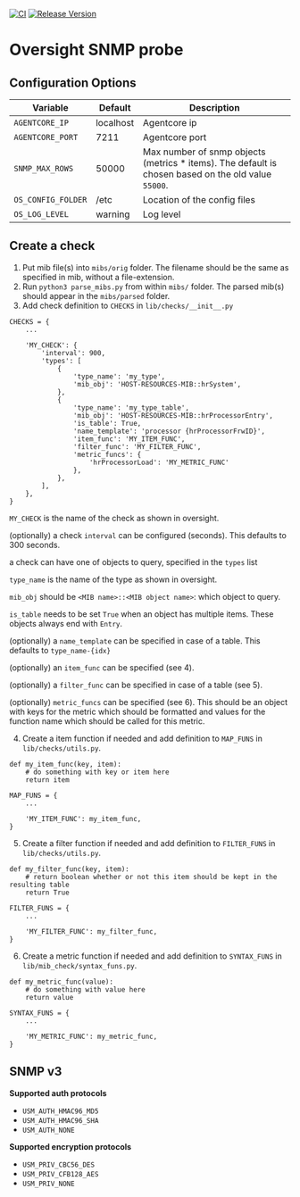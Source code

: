 [![CI](https://github.com/oversight/snmpprobe/workflows/CI/badge.svg)](https://github.com/oversight/snmpprobe/actions)
[![Release Version](https://img.shields.io/github/release/oversight/snmpprobe)](https://github.com/oversight/snmpprobe/releases)

# Oversight SNMP probe


## Configuration Options
Variable           | Default     | Description
-------------------|-------------|------------------------------------
`AGENTCORE_IP`     | localhost   | Agentcore ip
`AGENTCORE_PORT`   | 7211        | Agentcore port
`SNMP_MAX_ROWS`    | 50000       | Max number of snmp objects (metrics * items). The default is chosen based on the old value `55000`.
`OS_CONFIG_FOLDER` | /etc        | Location of the config files
`OS_LOG_LEVEL`     | warning     | Log level

## Create a check

1. Put mib file(s) into `mibs/orig` folder. The filename should be the same as specified in mib, without a file-extension.
2. Run `python3 parse_mibs.py` from within `mibs/` folder. The parsed mib(s) should appear in the `mibs/parsed` folder.
3. Add check definition to `CHECKS` in `lib/checks/__init__.py`
```
CHECKS = {
    ...

    'MY_CHECK': {
        'interval': 900,
        'types': [
            {
                'type_name': 'my_type',
                'mib_obj': 'HOST-RESOURCES-MIB::hrSystem',
            },
            {
                'type_name': 'my_type_table',
                'mib_obj': 'HOST-RESOURCES-MIB::hrProcessorEntry',
                'is_table': True,
                'name_template': 'processor {hrProcessorFrwID}',
                'item_func': 'MY_ITEM_FUNC',
                'filter_func': 'MY_FILTER_FUNC',
                'metric_funcs': {
                    'hrProcessorLoad': 'MY_METRIC_FUNC'
                },
            },
        ],
    },
}
```
`MY_CHECK` is the name of the check as shown in oversight.

(optionally) a check `interval` can be configured (seconds). This defaults to 300 seconds.

a check can have one of objects to query, specified in the `types` list

`type_name` is the name of the type as shown in oversight.

`mib_obj` should be `<MIB name>::<MIB object name>`: which object to query.

`is_table` needs to be set `True` when an object has multiple items. These objects always end with `Entry`.

(optionally) a `name_template` can be specified in case of a table. This defaults to `type_name-{idx}`

(optionally) an `item_func` can be specified (see 4).

(optionally) a `filter_func` can be specified in case of a table (see 5).

(optionally) `metric_funcs` can be specified (see 6). This should be an object with keys for the metric which should be formatted and values for the function name which should be called for this metric.

4. Create a item function if needed and add definition to `MAP_FUNS` in `lib/checks/utils.py`.
```
def my_item_func(key, item):
    # do something with key or item here
    return item

MAP_FUNS = {
    ...

    'MY_ITEM_FUNC': my_item_func,
}
```

5. Create a filter function if needed and add definition to `FILTER_FUNS` in `lib/checks/utils.py`.
```
def my_filter_func(key, item):
    # return boolean whether or not this item should be kept in the resulting table
    return True

FILTER_FUNS = {
    ...

    'MY_FILTER_FUNC': my_filter_func,
}
```

6. Create a metric function if needed and add definition to `SYNTAX_FUNS` in `lib/mib_check/syntax_funs.py`.
```
def my_metric_func(value):
    # do something with value here
    return value

SYNTAX_FUNS = {
    ...

    'MY_METRIC_FUNC': my_metric_func,
}
```


## SNMP v3

**Supported auth protocols**
- `USM_AUTH_HMAC96_MD5`
- `USM_AUTH_HMAC96_SHA`
- `USM_AUTH_NONE`

**Supported encryption protocols**
- `USM_PRIV_CBC56_DES`
- `USM_PRIV_CFB128_AES`
- `USM_PRIV_NONE`
